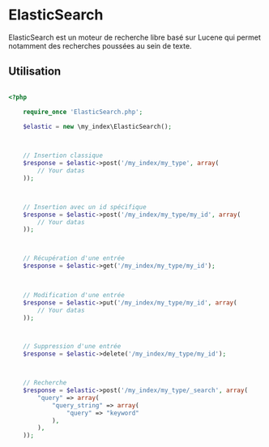 # ElasticSearch

ElasticSearch est un moteur de recherche libre basé sur Lucene qui permet notamment des recherches poussées au sein de texte.

## Utilisation

```php

<?php

	require_once 'ElasticSearch.php';

    $elastic = new \my_index\ElasticSearch();

    

    // Insertion classique
    $response = $elastic->post('/my_index/my_type', array(
        // Your datas
    ));



    // Insertion avec un id spécifique
    $response = $elastic->post('/my_index/my_type/my_id', array(
        // Your datas
    ));



    // Récupération d'une entrée
    $response = $elastic->get('/my_index/my_type/my_id');

    

    // Modification d'une entrée
    $response = $elastic->put('/my_index/my_type/my_id', array(
        // Your datas
    ));



    // Suppression d'une entrée
    $response = $elastic->delete('/my_index/my_type/my_id');



    // Recherche
    $response = $elastic->post('/my_index/my_type/_search', array(
        "query" => array(
            "query_string" => array(
                "query" => "keyword"
            ),
        ),
    ));

```